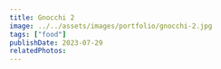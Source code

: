```yaml
---
title: Gnocchi 2
image: ../../assets/images/portfolio/gnocchi-2.jpg
tags: ["food"]
publishDate: 2023-07-29
relatedPhotos:
---
```

